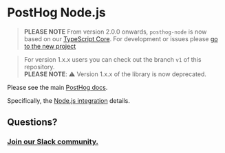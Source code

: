 # PostHog Node.js

> **PLEASE NOTE** From version 2.0.0 onwards, `posthog-node` is now based on our [TypeScript Core](https://github.com/PostHog/posthog-js-lite/tree/master/posthog-node). For development or issues please [go to the new project](https://github.com/PostHog/posthog-js-lite/tree/master/posthog-node)


> For version 1.x.x users you can check out the branch `v1` of this repository.  
> **PLEASE NOTE**: ⚠️ Version 1.x.x of the library is now deprecated.


Please see the main [PostHog docs](https://www.posthog.com/docs).

Specifically, the [Node.js integration](https://posthog.com/docs/libraries/node) details.

## Questions?

### [Join our Slack community.](https://join.slack.com/t/posthogusers/shared_invite/enQtOTY0MzU5NjAwMDY3LTc2MWQ0OTZlNjhkODk3ZDI3NDVjMDE1YjgxY2I4ZjI4MzJhZmVmNjJkN2NmMGJmMzc2N2U3Yjc3ZjI5NGFlZDQ)
